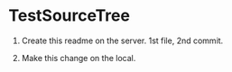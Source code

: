 TestSourceTree
==============

1) Create this readme on the server. 1st file, 2nd commit.

2) Make this change on the local.
